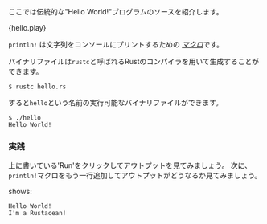<!--- This is the source code of the traditional Hello World program. --->
ここでは伝統的な"Hello World!"プログラムのソースを紹介します。　

{hello.play}


<!--- `println!` is a [*macro*][macros] that prints text to the console --->
`println!` は文字列をコンソールにプリントするための [*マクロ*][macros]です。

<!--- A binary can be generated using the Rust compiler: `rustc`. --->
バイナリファイルは`rustc`と呼ばれるRustのコンパイラを用いて生成することができます。

```
$ rustc hello.rs
```

<!--- `rustc` will produce a `hello` binary that can be executed. --->
すると`hello`という名前の実行可能なバイナリファイルができます。

```
$ ./hello
Hello World!
```

<!--- ### Activity --->
### 実践

<!--- Click 'Run' above to see the expected output. Next, add a new --->
<!--- line with a second `println!` macro so that the output --->
上に書いている'Run'をクリックしてアウトプットを見てみましょう。
次に、`println!`マクロをもう一行追加してアウトプットがどうなるか見てみましょう。

shows:
```
Hello World!
I'm a Rustacean!
```

[macros]: ./macros.html
